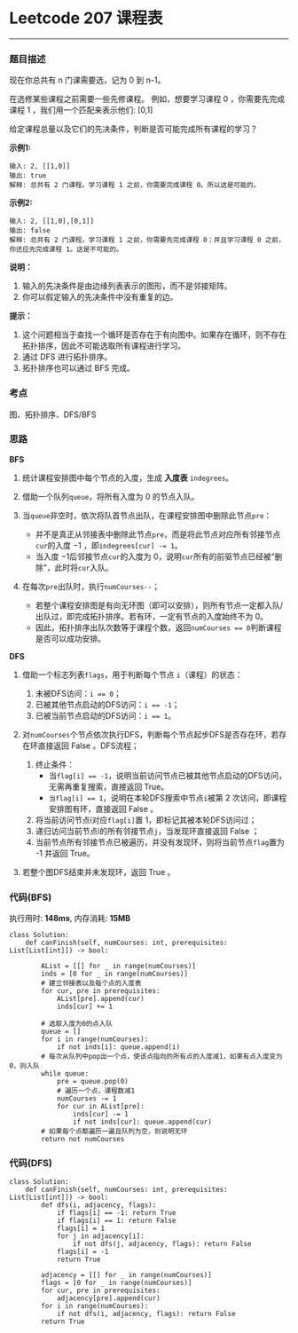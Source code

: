 # Leetcode 207 课程表
***
### 题目描述
现在你总共有 n 门课需要选，记为 0 到 n-1。

在选修某些课程之前需要一些先修课程。 例如，想要学习课程 0 ，你需要先完成课程 1 ，我们用一个匹配来表示他们: [0,1]

给定课程总量以及它们的先决条件，判断是否可能完成所有课程的学习？

**示例1:**  

	输入: 2, [[1,0]] 
	输出: true
	解释: 总共有 2 门课程。学习课程 1 之前，你需要完成课程 0。所以这是可能的。

**示例2:**  

	输入: 2, [[1,0],[0,1]]
	输出: false
	解释: 总共有 2 门课程。学习课程 1 之前，你需要先完成​课程 0；并且学习课程 0 之前，你还应先完成课程 1。这是不可能的。

**说明：**

1. 输入的先决条件是由边缘列表表示的图形，而不是邻接矩阵。
2. 你可以假定输入的先决条件中没有重复的边。


**提示：**

1. 这个问题相当于查找一个循环是否存在于有向图中。如果存在循环，则不存在拓扑排序，因此不可能选取所有课程进行学习。
2. 通过 DFS 进行拓扑排序。
3. 拓扑排序也可以通过 BFS 完成。



### 考点

图、拓扑排序、DFS/BFS


### 思路

**BFS**

1. 统计课程安排图中每个节点的入度，生成 **入度表** `indegrees`。
2. 借助一个队列`queue`，将所有入度为 0 的节点入队。
3. 当`queue`非空时，依次将队首节点出队，在课程安排图中删除此节点`pre`：
	
	* 并不是真正从邻接表中删除此节点`pre`，而是将此节点对应所有邻接节点`cur`的入度 −1 ，即`indegrees[cur] -= 1`。
	* 当入度 −1后邻接节点`cur`的入度为 0，说明`cur`所有的前驱节点已经被“删除”，此时将`cur`入队。
4. 在每次`pre`出队时，执行`numCourses--`；
	* 若整个课程安排图是有向无环图（即可以安排），则所有节点一定都入队/出队过，即完成拓扑排序。若有环，一定有节点的入度始终不为 0。
	* 因此，拓扑排序出队次数等于课程个数，返回`numCourses == 0`判断课程是否可以成功安排。

**DFS**

1. 借助一个标志列表`flags`，用于判断每个节点 `i`（课程）的状态：
	
	1. 未被DFS访问：`i == 0`；
	2. 已被其他节点启动的DFS访问：`i == -1`；
	3. 已被当前节点启动的DFS访问：`i == 1`。
2. 对`numCourses`个节点依次执行DFS，判断每个节点起步DFS是否存在环，若存在环直接返回 False 。DFS流程；
	1. 终止条件：
		* 当`flag[i] == -1`，说明当前访问节点已被其他节点启动的DFS访问，无需再重复搜索，直接返回 True。
		* `当flag[i] == 1`，说明在本轮DFS搜索中节点`i`被第 2 次访问，即课程安排图有环，直接返回 False 。
	2. 将当前访问节点i对应`flag[i]`置 1，即标记其被本轮DFS访问过；
	3. 递归访问当前节点i的所有邻接节点`j`，当发现环直接返回 False ；
	4. 当前节点所有邻接节点已被遍历，并没有发现环，则将当前节点`flag`置为 -1 并返回 True。
3. 若整个图DFS结束并未发现环，返回 True 。



### 代码(BFS)
执行用时: **148ms**, 内存消耗: **15MB**

```
class Solution:
    def canFinish(self, numCourses: int, prerequisites: List[List[int]]) -> bool:
        
        AList = [[] for _ in range(numCourses)]
        inds = [0 for _ in range(numCourses)]  
        # 建立邻接表以及每个点的入度表
        for cur, pre in prerequisites:
            AList[pre].append(cur)
            inds[cur] += 1
            
        # 选取入度为0的点入队
        queue = []
        for i in range(numCourses):
            if not inds[i]: queue.append(i)
        # 每次从队列中pop出一个点，使该点指向的所有点的入度减1，如果有点入度变为0，则入队
        while queue:
            pre = queue.pop(0)
            # 遍历一个点，课程数减1
            numCourses -= 1
            for cur in AList[pre]:
                inds[cur] -= 1
                if not inds[cur]: queue.append(cur)
        # 如果每个点都遍历一遍且队列为空，则说明无环
        return not numCourses
```

### 代码(DFS)

```
class Solution:
    def canFinish(self, numCourses: int, prerequisites: List[List[int]]) -> bool:
        def dfs(i, adjacency, flags):
            if flags[i] == -1: return True
            if flags[i] == 1: return False
            flags[i] = 1
            for j in adjacency[i]:
                if not dfs(j, adjacency, flags): return False
            flags[i] = -1
            return True
        
        adjacency = [[] for _ in range(numCourses)]
        flags = [0 for _ in range(numCourses)]
        for cur, pre in prerequisites:
            adjacency[pre].append(cur)
        for i in range(numCourses):
            if not dfs(i, adjacency, flags): return False
        return True
```